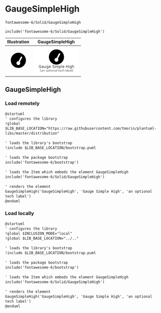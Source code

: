 # GaugeSimpleHigh


```text
fontawesome-6/Solid/GaugeSimpleHigh
```

```text
include('fontawesome-6/Solid/GaugeSimpleHigh')
```



| Illustration | GaugeSimpleHigh |
| :---: | :---: |
| ![illustration for Illustration](../../fontawesome-6/Solid/GaugeSimpleHigh.png) | ![illustration for GaugeSimpleHigh](../../fontawesome-6/Solid/GaugeSimpleHigh.Local.png) |




## GaugeSimpleHigh

### Load remotely
```plantuml
@startuml
' configures the library
!global $LIB_BASE_LOCATION="https://raw.githubusercontent.com/tmorin/plantuml-libs/master/distribution"

' loads the library's bootstrap
!include $LIB_BASE_LOCATION/bootstrap.puml

' loads the package bootstrap
include('fontawesome-6/bootstrap')

' loads the Item which embeds the element GaugeSimpleHigh
include('fontawesome-6/Solid/GaugeSimpleHigh')

' renders the element
GaugeSimpleHigh('GaugeSimpleHigh', 'Gauge Simple High', 'an optional tech label')
@enduml
```

### Load locally
```plantuml
@startuml
' configures the library
!global $INCLUSION_MODE="local"
!global $LIB_BASE_LOCATION="../.."

' loads the library's bootstrap
!include $LIB_BASE_LOCATION/bootstrap.puml

' loads the package bootstrap
include('fontawesome-6/bootstrap')

' loads the Item which embeds the element GaugeSimpleHigh
include('fontawesome-6/Solid/GaugeSimpleHigh')

' renders the element
GaugeSimpleHigh('GaugeSimpleHigh', 'Gauge Simple High', 'an optional tech label')
@enduml
```

